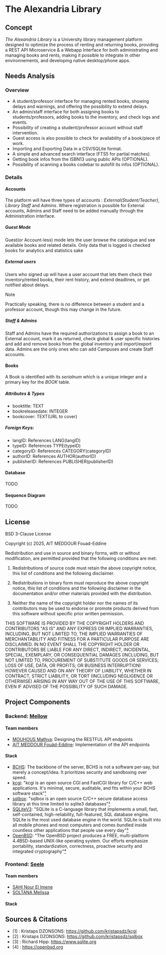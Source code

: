 # The Alexandria Library
## Concept
*The Alexandria Library* is a University library management platform designed to optimize the process of renting and returning books, providing a REST API Microservice & a Webapp Interface for both administrating and managing books and rents, making it possible to integrate in other environnements, and developing native desktop/phone apps.

## Needs Analysis
### Overview
- A student/professor interface for managing rented books, showing delays and warnings, and offering the possibility to extend delays.
- An admin/staff interface for both assigning books to students/professors, adding books to the inventory, and check logs and events.
- Possibility of creating a student/professor account without staff intervention.
- Guest access is also possible to check for availability of a book/piece of work.
- Importing and Exporting Data in a CSV/SQLite format.
- A simple and advanced search interface (FTS5 for partial matches).
- Getting book infos from the ISBN13 using public APIs (OPTIONAL).
- Possibility of scanning a books codebar to autofill its infos (OPTIONAL).
### Details
#### Accounts
The platform will have three types of accounts : *External(Student/Teacher)*, *Library Staff* and *Admins*. Where registration is possible for External accounts, Admins and Staff need to be added manually through the Administration interface.

##### Guest Mode
Guest(or Account-less) mode lets the user browse the catalogue and see available books and related details. Only data that is logged is checked books for analytics and statistics sake

##### External users
Users who signed up will have a user account that lets them check their inventory/rented books, their rent history, and extend deadlines, or get notified about delays. 
>[!NOTE]
>Practically speaking, there is no difference between a student and a professor account, though this may change in the future.

##### Staff & Admins
Staff and Admins have the required authorizations to assign a book to an External account, mark it as returned, check global & user specific histories and add and remove books from the global inventory and import/export data. Admins are the only ones who can add Campuses and create Staff accounts.
#### Books
A Book is identified with its *serialnum* which is a unique integer and a primary key for the *BOOK* table.
##### Attributes & Types
- booktitle: TEXT
- bookreleasedate: INTEGER
- bookcover: TEXT(URL to cover)
##### Foreign Keys:
- langID: References LANG(langID)
- typeID: References TYPE(typeID)
- categoryID: References CATEGORY(categoryID)
- authorID: References AUTHOR(authorID)
- publisherID: References PUBLISHER(publisherID) 
#### Database
TODO
#### Sequence Diagram
TODO
## License

BSD 3-Clause License

Copyright (c) 2025, AIT MEDDOUR Fouad-Eddine

Redistribution and use in source and binary forms, with or without
modification, are permitted provided that the following conditions are met:

1. Redistributions of source code must retain the above copyright notice, this
   list of conditions and the following disclaimer.

2. Redistributions in binary form must reproduce the above copyright notice,
   this list of conditions and the following disclaimer in the documentation
   and/or other materials provided with the distribution.

3. Neither the name of the copyright holder nor the names of its
   contributors may be used to endorse or promote products derived from
   this software without specific prior written permission.

THIS SOFTWARE IS PROVIDED BY THE COPYRIGHT HOLDERS AND CONTRIBUTORS "AS IS"
AND ANY EXPRESS OR IMPLIED WARRANTIES, INCLUDING, BUT NOT LIMITED TO, THE
IMPLIED WARRANTIES OF MERCHANTABILITY AND FITNESS FOR A PARTICULAR PURPOSE ARE
DISCLAIMED. IN NO EVENT SHALL THE COPYRIGHT HOLDER OR CONTRIBUTORS BE LIABLE
FOR ANY DIRECT, INDIRECT, INCIDENTAL, SPECIAL, EXEMPLARY, OR CONSEQUENTIAL
DAMAGES (INCLUDING, BUT NOT LIMITED TO, PROCUREMENT OF SUBSTITUTE GOODS OR
SERVICES; LOSS OF USE, DATA, OR PROFITS; OR BUSINESS INTERRUPTION) HOWEVER
CAUSED AND ON ANY THEORY OF LIABILITY, WHETHER IN CONTRACT, STRICT LIABILITY,
OR TORT (INCLUDING NEGLIGENCE OR OTHERWISE) ARISING IN ANY WAY OUT OF THE USE
OF THIS SOFTWARE, EVEN IF ADVISED OF THE POSSIBILITY OF SUCH DAMAGE.


## Project Components

### Backend: [Mellow](https://github.com/Paranoid-Pufferfish/mellow-api)
#### Team members
- [MOUHOUS Mathya](https://github.com/MathyazSnoozin): Designing the RESTFUL API endpoints
- [AIT MEDDOUR Fouâd-Eddine](https://github.com/Paranoid-Pufferfish): Implementation of the API endpoints
#### Stack
- [BCHS](https://learnbchs.org): The backbone of the server, BCHS is not a software per-say, but merely a concept/idea. It prioritizes security and sandboxing over speed.
- [kcgi](https://github.com/kristapsdz/kcgi): "kcgi is an open source CGI and FastCGI library for C/C++ web applications. It's minimal, secure, auditable, and fits within your BCHS software stack"[¹](#1)
- [sqlbox](https://github.com/kristapsdz/sqlbox): "sqlbox is an open source C/C++ secure database access library at this time limited to sqlite3 databases"[²](#2)
- [SQLiteV3](https://www.sqlite.org/): "SQLite is a C-language library that implements a small, fast, self-contained, high-reliability, full-featured, SQL database engine. SQLite is the most used database engine in the world. SQLite is built into all mobile phones and most computers and comes bundled inside countless other applications that people use every day"[³](#3)
- [OpenBSD](http://openbsd.org/): "The OpenBSD project produces a FREE, multi-platform 4.4BSD-based UNIX-like operating system. Our efforts emphasize portability, standardization, correctness, proactive security and integrated cryptography"[⁴](#4)


### Frontend: [Seele](https://github.com/Paranoid-Pufferfish/seele)
#### Team members
- [SAHI Nour El Imene](https://github.com/ImeneeSh)
- [SOLTANA Melissa](https://github.com/melissa60)
#### Stack



## Sources & Citations
- [1] : Kristaps DZONSONS: https://github.com/kristapsdz/kcgi <a id='1'></a>
- [2] : Kristaps DZONSONS: https://github.com/kristapsdz/sqlbox <a id='2'></a>
- [3] : Richard Hipp: https://www.sqlite.org <a id='3'></a>
- [4] : https://openbsd.org <a id='4'></a> 
